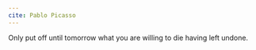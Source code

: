 ```yaml
---
cite: Pablo Picasso
---
```


Only put off until tomorrow what you are willing to die having left undone.
